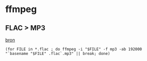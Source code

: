 ffmpeg
======

FLAC > MP3
----------
[bron](https://blogs.fsfe.org/marklindhout/2012/11/converting-flac-files-to-mp3-with-ffmpeg-and-bash/)

    (for FILE in *.flac ; do ffmpeg -i "$FILE" -f mp3 -ab 192000 "`basename "$FILE" .flac`.mp3" || break; done)

